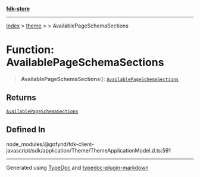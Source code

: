 [**fdk-store**](../../../README.md)
***

[Index](../../../API.md) > [theme](../../README.md) > [<internal>](../README.md) > AvailablePageSchemaSections

# Function: AvailablePageSchemaSections

> **AvailablePageSchemaSections**(): [`AvailablePageSchemaSections`](../type-aliases/type-alias.AvailablePageSchemaSections.md)

## Returns

[`AvailablePageSchemaSections`](../type-aliases/type-alias.AvailablePageSchemaSections.md)

## Defined In

node\_modules/@gofynd/fdk-client-javascript/sdk/application/Theme/ThemeApplicationModel.d.ts:591

***
Generated using [TypeDoc](https://typedoc.org/) and [typedoc-plugin-markdown](https://www.npmjs.com/package/typedoc-plugin-markdown)
